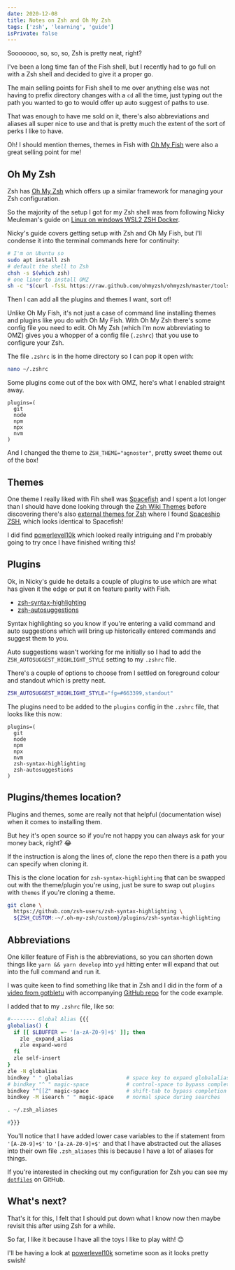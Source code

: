 ```yaml
---
date: 2020-12-08
title: Notes on Zsh and Oh My Zsh
tags: ['zsh', 'learning', 'guide']
isPrivate: false
---
```


<script>
  import { Sarcasm } from '$lib/components'
</script>

Sooooooo, so, so, so, Zsh is pretty neat, right?

I've been a long time fan of the Fish shell, but I recently had to go
full on with a Zsh shell and decided to give it a proper go.

The main selling points for Fish shell to me over anything else was
not having to prefix directory changes with a `cd` all the time, just
typing out the path you wanted to go to would offer up auto suggest of
paths to use.

That was enough to have me sold on it, there's also abbreviations and
aliases all super nice to use and that is pretty much the extent of
the sort of perks I like to have.

Oh! I should mention themes, themes in Fish with [Oh My Fish] were
also a great selling point for me!

## Oh My Zsh

Zsh has [Oh My Zsh] which offers up a similar framework for managing
your Zsh configuration.

So the majority of the setup I got for my Zsh shell was from following
Nicky Meuleman's guide on [Linux on windows WSL2 ZSH Docker].

Nicky's guide covers getting setup with Zsh and Oh My Fish, but I'll
condense it into the terminal commands here for continuity:

```bash
# I'm on Ubuntu so
sudo apt install zsh
# default the shell to Zsh
chsh -s $(which zsh)
# one liner to install OMZ
sh -c "$(curl -fsSL https://raw.github.com/ohmyzsh/ohmyzsh/master/tools/install.sh)"
```

Then I can add all the plugins and themes I want, sort of!

Unlike Oh My Fish, it's not just a case of command line installing
themes and plugins like you do with Oh My Fish. With Oh My Zsh there's
some config file you need to edit. Oh My Zsh (which I'm now
abbreviating to OMZ) gives you a whopper of a config file (`.zshrc`)
that you use to configure your Zsh.

The file `.zshrc` is in the home directory so I can pop it open with:

```bash
nano ~/.zshrc
```

Some plugins come out of the box with OMZ, here's what I enabled
straight away.

```text
plugins=(
  git
  node
  npm
  npx
  nvm
)
```

And I changed the theme to `ZSH_THEME="agnoster"`, pretty sweet theme
out of the box!

## Themes

One theme I really liked with Fih shell was [Spacefish] and I spent a
lot longer than I should have done looking through the [Zsh Wiki
Themes] before discovering there's also [external themes for Zsh]
where I found [Spaceship ZSH], which looks identical to Spacefish!

I did find [powerlevel10k] which looked really intriguing and I'm
probably going to try once I have finished writing this!

## Plugins

Ok, in Nicky's guide he details a couple of plugins to use which are
what has given it the edge or put it on feature parity with Fish.

- [zsh-syntax-highlighting]
- [zsh-autosuggestions]

Syntax highlighting so you know if you're entering a valid command and
auto suggestions which will bring up historically entered commands and
suggest them to you.

Auto suggestions wasn't working for me initially so I had to add the
`ZSH_AUTOSUGGEST_HIGHLIGHT_STYLE` setting to my `.zshrc` file.

There's a couple of options to choose from I settled on foreground
colour and standout which is pretty neat.

```bash
ZSH_AUTOSUGGEST_HIGHLIGHT_STYLE="fg=#663399,standout"
```

The plugins need to be added to the `plugins` config in the `.zshrc`
file, that looks like this now:

```text
plugins=(
  git
  node
  npm
  npx
  nvm
  zsh-syntax-highlighting
  zsh-autosuggestions
)
```

## Plugins/themes location?

Plugins and themes, some are really not that helpful (documentation
wise) when it comes to installing them.

But hey <Sarcasm>it's open source so if you're not happy you can
always ask for your money back</Sarcasm>, right? 😂

If the instruction is along the lines of, clone the repo then there is
a path you can specify when cloning it.

This is the clone location for `zsh-syntax-highlighting` that can be
swapped out with the theme/plugin you're using, just be sure to swap
out `plugins` with `themes` if you're cloning a theme.

```bash
git clone \
  https://github.com/zsh-users/zsh-syntax-highlighting \
  ${ZSH_CUSTOM:-~/.oh-my-zsh/custom}/plugins/zsh-syntax-highlighting
```

## Abbreviations

One killer feature of Fish is the abbreviations, so you can shorten
down things like `yarn && yarn develop` into `yyd` hitting enter will
expand that out into the full command and run it.

I was quite keen to find something like that in Zsh and I did in the
form of a [video from gotbletu] with accompanying [GitHub repo] for
the code example.

I added that to my `.zshrc` file, like so:

```bash {3,15}
#-------- Global Alias {{{
globalias() {
  if [[ $LBUFFER =~ '[a-zA-Z0-9]+$' ]]; then
    zle _expand_alias
    zle expand-word
  fi
  zle self-insert
}
zle -N globalias
bindkey " " globalias                 # space key to expand globalalias
# bindkey "^ " magic-space            # control-space to bypass completion
bindkey "^[[Z" magic-space            # shift-tab to bypass completion
bindkey -M isearch " " magic-space    # normal space during searches

. ~/.zsh_aliases

#}}}
```

You'll notice that I have added lower case variables to the if
statement from `'[A-Z0-9]+$'` to `'[a-zA-Z0-9]+$'` and that I have
abstracted out the aliases into their own file `.zsh_aliases` this is
because I have a lot of aliases for things.

If you're interested in checking out my configuration for Zsh you can
see my [`dotfiles`] on GitHub.

## What's next?

That's it for this, I felt that I should put down what I know now then
maybe revisit this after using Zsh for a while.

So far, I like it because I have all the toys I like to play with! 😊

I'll be having a look at [powerlevel10k] sometime soon as it looks
pretty swish!

<!-- Links -->

[oh my fish]: https://github.com/oh-my-fish/oh-my-fish
[spacefish]: https://github.com/matchai/spacefish
[spaceship zsh]: https://github.com/denysdovhan/spaceship-prompt
[zsh wiki themes]: https://github.com/ohmyzsh/ohmyzsh/wiki/Themes
[external themes for zsh]:
  https://github.com/ohmyzsh/ohmyzsh/wiki/External-themes
[powerlevel10k]: https://github.com/romkatv/powerlevel10k
[oh my zsh]: https://github.com/ohmyzsh/ohmyzsh
[linux on windows wsl2 zsh docker]:
  https://nickymeuleman.netlify.app/blog/linux-on-windows-wsl2-zsh-docker#zsh
[zsh-syntax-highlighting]:
  https://github.com/zsh-users/zsh-syntax-highlighting
[zsh-autosuggestions]:
  https://github.com/zsh-users/zsh-autosuggestions
[video from gotbletu]: https://www.youtube.com/watch?v=WTTIGjZAMGg
[github repo]:
  https://github.com/gotbletu/shownotes/blob/master/zsh_global_alias_expansion.md
[`dotfiles`]: https://github.com/spences10/dotfiles
